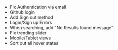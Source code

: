 - Fix Authentication via email
- Github login
- Add Sign out method
- Login/Sign up Errors
- When searching, add "No Results found message"
- Fix trending slider
- Mobile/Tablet views
- Sort out all hover states
